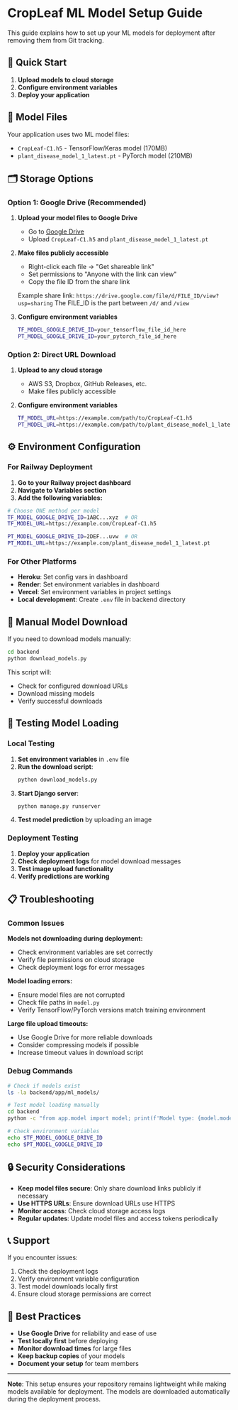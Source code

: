 # CropLeaf ML Model Setup Guide

This guide explains how to set up your ML models for deployment after removing them from Git tracking.

## 🚀 Quick Start

1. **Upload models to cloud storage**
2. **Configure environment variables**
3. **Deploy your application**

## 📁 Model Files

Your application uses two ML model files:
- `CropLeaf-C1.h5` - TensorFlow/Keras model (170MB)
- `plant_disease_model_1_latest.pt` - PyTorch model (210MB)

## 🗂️ Storage Options

### Option 1: Google Drive (Recommended)

1. **Upload your model files to Google Drive**
   - Go to [Google Drive](https://drive.google.com)
   - Upload `CropLeaf-C1.h5` and `plant_disease_model_1_latest.pt`

2. **Make files publicly accessible**
   - Right-click each file → "Get shareable link"
   - Set permissions to "Anyone with the link can view"
   - Copy the file ID from the share link

   Example share link: `https://drive.google.com/file/d/FILE_ID/view?usp=sharing`
   The FILE_ID is the part between `/d/` and `/view`

3. **Configure environment variables**
   ```bash
   TF_MODEL_GOOGLE_DRIVE_ID=your_tensorflow_file_id_here
   PT_MODEL_GOOGLE_DRIVE_ID=your_pytorch_file_id_here
   ```

### Option 2: Direct URL Download

1. **Upload to any cloud storage**
   - AWS S3, Dropbox, GitHub Releases, etc.
   - Make files publicly accessible

2. **Configure environment variables**
   ```bash
   TF_MODEL_URL=https://example.com/path/to/CropLeaf-C1.h5
   PT_MODEL_URL=https://example.com/path/to/plant_disease_model_1_latest.pt
   ```

## ⚙️ Environment Configuration

### For Railway Deployment

1. **Go to your Railway project dashboard**
2. **Navigate to Variables section**
3. **Add the following variables:**

```bash
# Choose ONE method per model
TF_MODEL_GOOGLE_DRIVE_ID=1ABC...xyz  # OR
TF_MODEL_URL=https://example.com/CropLeaf-C1.h5

PT_MODEL_GOOGLE_DRIVE_ID=2DEF...uvw  # OR
PT_MODEL_URL=https://example.com/plant_disease_model_1_latest.pt
```

### For Other Platforms

- **Heroku**: Set config vars in dashboard
- **Render**: Set environment variables in dashboard
- **Vercel**: Set environment variables in project settings
- **Local development**: Create `.env` file in backend directory

## 🔧 Manual Model Download

If you need to download models manually:

```bash
cd backend
python download_models.py
```

This script will:
- Check for configured download URLs
- Download missing models
- Verify successful downloads

## 🧪 Testing Model Loading

### Local Testing

1. **Set environment variables** in `.env` file
2. **Run the download script**:
   ```bash
   python download_models.py
   ```
3. **Start Django server**:
   ```bash
   python manage.py runserver
   ```
4. **Test model prediction** by uploading an image

### Deployment Testing

1. **Deploy your application**
2. **Check deployment logs** for model download messages
3. **Test image upload functionality**
4. **Verify predictions are working**

## 📋 Troubleshooting

### Common Issues

**Models not downloading during deployment:**
- Check environment variables are set correctly
- Verify file permissions on cloud storage
- Check deployment logs for error messages

**Model loading errors:**
- Ensure model files are not corrupted
- Check file paths in `model.py`
- Verify TensorFlow/PyTorch versions match training environment

**Large file upload timeouts:**
- Use Google Drive for more reliable downloads
- Consider compressing models if possible
- Increase timeout values in download script

### Debug Commands

```bash
# Check if models exist
ls -la backend/app/ml_models/

# Test model loading manually
cd backend
python -c "from app.model import model; print(f'Model type: {model.model_type}')"

# Check environment variables
echo $TF_MODEL_GOOGLE_DRIVE_ID
echo $PT_MODEL_GOOGLE_DRIVE_ID
```

## 🔒 Security Considerations

- **Keep model files secure**: Only share download links publicly if necessary
- **Use HTTPS URLs**: Ensure download URLs use HTTPS
- **Monitor access**: Check cloud storage access logs
- **Regular updates**: Update model files and access tokens periodically

## 📞 Support

If you encounter issues:
1. Check the deployment logs
2. Verify environment variable configuration
3. Test model downloads locally first
4. Ensure cloud storage permissions are correct

## 🎯 Best Practices

- **Use Google Drive** for reliability and ease of use
- **Test locally first** before deploying
- **Monitor download times** for large files
- **Keep backup copies** of your models
- **Document your setup** for team members

---

**Note**: This setup ensures your repository remains lightweight while making models available for deployment. The models are downloaded automatically during the deployment process.
